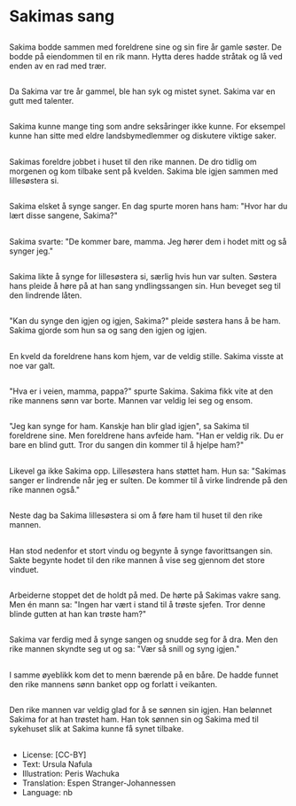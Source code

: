 # Sakimas sang

##
Sakima bodde sammen med foreldrene sine og sin fire år gamle søster. De bodde på eiendommen til en rik mann. Hytta deres hadde stråtak og lå ved enden av en rad med trær.

##
Da Sakima var tre år gammel, ble han syk og mistet synet. Sakima var en gutt med talenter.

##
Sakima kunne mange ting som andre seksåringer ikke kunne. For eksempel kunne han sitte med eldre landsbymedlemmer og diskutere viktige saker.

##
Sakimas foreldre jobbet i huset til den rike mannen. De dro tidlig om morgenen og kom tilbake sent på kvelden. Sakima ble igjen sammen med lillesøstera si.

##
Sakima elsket å synge sanger. En dag spurte moren hans ham: "Hvor har du lært disse sangene, Sakima?"

##
Sakima svarte: "De kommer bare, mamma. Jeg hører dem i hodet mitt og så synger jeg."

##
Sakima likte å synge for lillesøstera si, særlig hvis hun var sulten. Søstera hans pleide å høre på at han sang yndlingssangen sin. Hun beveget seg til den lindrende låten.

##
"Kan du synge den igjen og igjen, Sakima?" pleide søstera hans å be ham. Sakima gjorde som hun sa og sang den igjen og igjen.

##
En kveld da foreldrene hans kom hjem, var de veldig stille. Sakima visste at noe var galt.

##
"Hva er i veien, mamma, pappa?" spurte Sakima. Sakima fikk vite at den rike mannens sønn var borte. Mannen var veldig lei seg og ensom.

##
"Jeg kan synge for ham. Kanskje han blir glad igjen", sa Sakima til foreldrene sine. Men foreldrene hans avfeide ham. "Han er veldig rik. Du er bare en blind gutt. Tror du sangen din kommer til å hjelpe ham?"

##
Likevel ga ikke Sakima opp. Lillesøstera hans støttet ham. Hun sa: "Sakimas sanger er lindrende når jeg er sulten. De kommer til å virke lindrende på den rike mannen også."

##
Neste dag ba Sakima lillesøstera si om å føre ham til huset til den rike mannen.

##
Han stod nedenfor et stort vindu og begynte å synge favorittsangen sin. Sakte begynte hodet til den rike mannen å vise seg gjennom det store vinduet.

##
Arbeiderne stoppet det de holdt på med. De hørte på Sakimas vakre sang. Men én mann sa: "Ingen har vært i stand til å trøste sjefen. Tror denne blinde gutten at han kan trøste ham?"

##
Sakima var ferdig med å synge sangen og snudde seg for å dra. Men den rike mannen skyndte seg ut og sa: "Vær så snill og syng igjen."

##
I samme øyeblikk kom det to menn bærende på en båre. De hadde funnet den rike mannens sønn banket opp og forlatt i veikanten.

##
Den rike mannen var veldig glad for å se sønnen sin igjen. Han belønnet Sakima for at han trøstet ham. Han tok sønnen sin og Sakima med til sykehuset slik at Sakima kunne få synet tilbake.

##
* License: [CC-BY]
* Text: Ursula Nafula
* Illustration: Peris Wachuka
* Translation: Espen Stranger-Johannessen
* Language: nb
